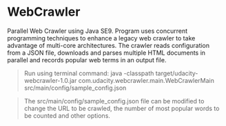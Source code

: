 # WebCrawler
Parallel Web Crawler using Java SE9. Program uses concurrent programming techniques to enhance a legacy web crawler to take advantage of multi-core architectures. The crawler reads configuration from a JSON file, downloads and parses multiple HTML documents in parallel and records popular web terms in an output file.

>Run using terminal command: java -classpath target/udacity-webcrawler-1.0.jar com.udacity.webcrawler.main.WebCrawlerMain src/main/config/sample_config.json

>The src/main/config/sample_config.json file can be modified to change the URL to be crawled, the number of most popular words to be counted and other options.
